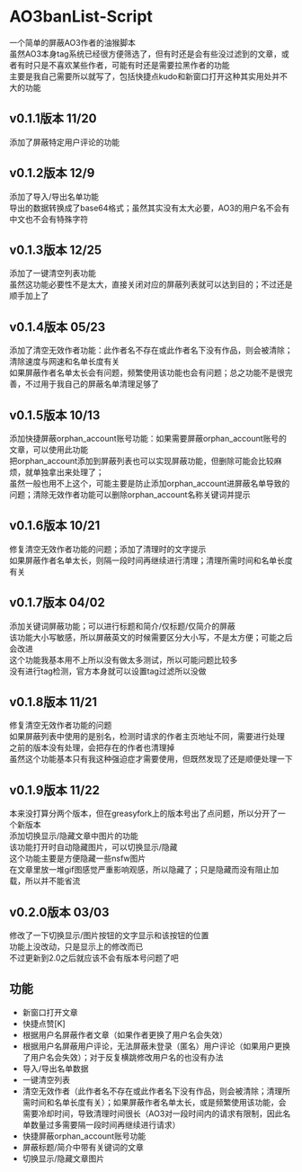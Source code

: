 # AO3banList-Script
一个简单的屏蔽AO3作者的油猴脚本  
虽然AO3本身tag系统已经很方便筛选了，但有时还是会有些没过滤到的文章，或者有时只是不喜欢某些作者，可能有时还是需要拉黑作者的功能  
主要是我自己需要所以就写了，包括快捷点kudo和新窗口打开这种其实用处并不大的功能  

## v0.1.1版本 11/20
添加了屏蔽特定用户评论的功能  

## v0.1.2版本 12/9
添加了导入/导出名单功能  
导出的数据转换成了base64格式；虽然其实没有太大必要，AO3的用户名不会有中文也不会有特殊字符

## v0.1.3版本 12/25
添加了一键清空列表功能  
虽然这功能必要性不是太大，直接关闭对应的屏蔽列表就可以达到目的；不过还是顺手加上了

## v0.1.4版本 05/23
添加了清空无效作者功能：此作者名不存在或此作者名下没有作品，则会被清除；清除速度与网速和名单长度有关  
如果屏蔽作者名单太长会有问题，频繁使用该功能也会有问题；总之功能不是很完善，不过用于我自己的屏蔽名单清理足够了

## v0.1.5版本 10/13
添加快捷屏蔽orphan_account账号功能：如果需要屏蔽orphan_account账号的文章，可以使用此功能  
把orphan_account添加到屏蔽列表也可以实现屏蔽功能，但删除可能会比较麻烦，就单独拿出来处理了；  
虽然一般也用不上这个，可能主要是防止添加orphan_account进屏蔽名单导致的问题；清除无效作者功能可以删除orphan_account名称关键词并提示

## v0.1.6版本 10/21
修复清空无效作者功能的问题；添加了清理时的文字提示  
如果屏蔽作者名单太长，则隔一段时间再继续进行清理；清理所需时间和名单长度有关

## v0.1.7版本 04/02
添加关键词屏蔽功能；可以进行标题和简介/仅标题/仅简介的屏蔽  
该功能大小写敏感，所以屏蔽英文的时候需要区分大小写，不是太方便；可能之后会改进  
这个功能我基本用不上所以没有做太多测试，所以可能问题比较多  
没有进行tag检测，官方本身就可以设置tag过滤所以没做

## v0.1.8版本 11/21
修复清空无效作者功能的问题  
如果屏蔽列表中使用的是别名，检测时请求的作者主页地址不同，需要进行处理  
之前的版本没有处理，会把存在的作者也清理掉  
虽然这个功能基本只有我这种强迫症才需要使用，但既然发现了还是顺便处理一下  

## v0.1.9版本 11/22
本来没打算分两个版本，但在greasyfork上的版本号出了点问题，所以分开了一个新版本  
添加切换显示/隐藏文章中图片的功能  
该功能打开时自动隐藏图片，可以切换显示/隐藏  
这个功能主要是方便隐藏一些nsfw图片  
在文章里放一堆gif图感觉严重影响观感，所以隐藏了；只是隐藏而没有阻止加载，所以并不能省流

## v0.2.0版本 03/03
修改了一下切换显示/图片按钮的文字显示和该按钮的位置  
功能上没改动，只是显示上的修改而已  
不过更新到2.0之后就应该不会有版本号问题了吧

## 功能
- 新窗口打开文章
- 快捷点赞[K]
- 根据用户名屏蔽作者文章（如果作者更换了用户名会失效）
- 根据用户名屏蔽用户评论，无法屏蔽未登录（匿名）用户评论（如果用户更换了用户名会失效）；对于反复横跳修改用户名的也没有办法
- 导入/导出名单数据
- 一键清空列表
- 清空无效作者（此作者名不存在或此作者名下没有作品，则会被清除；清理所需时间和名单长度有关）；如果屏蔽作者名单太长，或是频繁使用该功能，会需要冷却时间，导致清理时间很长（AO3对一段时间内的请求有限制，因此名单数量过多需要隔一段时间再继续进行请求）
- 快捷屏蔽orphan_account账号功能
- 屏蔽标题/简介中带有关键词的文章
- 切换显示/隐藏文章图片
